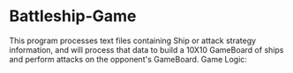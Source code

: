 # Battleship-Game
This program processes text files containing Ship or attack strategy information, and will process that data to build a 10X10 GameBoard of ships and perform attacks on the opponent's GameBoard.
Game Logic:
